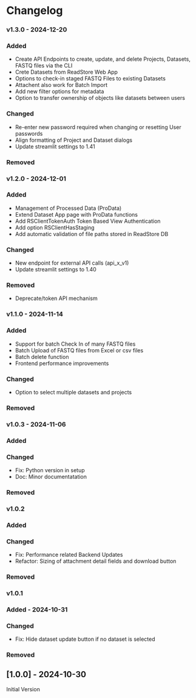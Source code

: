 # Changelog

### v1.3.0 - 2024-12-20

### Added

- Create API Endpoints to create, update, and delete Projects, Datasets, FASTQ files via the CLI
- Crete Datasets from ReadStore Web App
- Options to check-in staged FASTQ Files to existing Datasets
- Attachent also work for Batch Import 
- Add new filter options for metadata
- Option to transfer ownership of objects like datasets between users

### Changed
- Re-enter new password required when changing or resetting User passwords
- Align formatting of Project and Dataset dialogs
- Update streamlit settings to 1.41

### Removed

### v1.2.0 - 2024-12-01

### Added

- Management of Processed Data (ProData)
- Extend Dataset App page with ProData functions
- Add RSClientTokenAuth Token Based View Authentication
- Add option RSClientHasStaging
- Add automatic validation of file paths stored in ReadStore DB

### Changed

- New endpoint for external API calls (api_x_v1)
- Update streamlit settings to 1.40

### Removed
- Deprecate/token API mechanism

### v1.1.0 - 2024-11-14

### Added

- Support for batch Check In of many FASTQ files
- Batch Upload of FASTQ files from Excel or csv files
- Batch delete function
- Frontend performance improvements

### Changed

- Option to select multiple datasets and projects

### Removed

### v1.0.3  - 2024-11-06

### Added

### Changed

- Fix: Python version in setup
- Doc: Minor documentatation

### Removed

### v1.0.2

### Added

### Changed

- Fix: Performance related Backend Updates
- Refactor: Sizing of attachment detail fields and download button

### Removed


### v1.0.1

### Added - 2024-10-31

### Changed

- Fix: Hide dataset update button if no dataset is selected

### Removed

## [1.0.0] - 2024-10-30

Initial Version